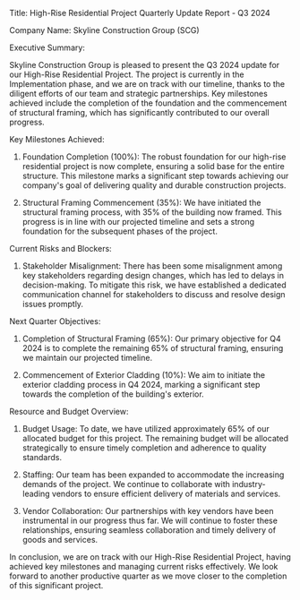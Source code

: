  Title: High-Rise Residential Project Quarterly Update Report - Q3 2024

Company Name: Skyline Construction Group (SCG)

Executive Summary:

Skyline Construction Group is pleased to present the Q3 2024 update for our High-Rise Residential Project. The project is currently in the Implementation phase, and we are on track with our timeline, thanks to the diligent efforts of our team and strategic partnerships. Key milestones achieved include the completion of the foundation and the commencement of structural framing, which has significantly contributed to our overall progress.

Key Milestones Achieved:

1. Foundation Completion (100%): The robust foundation for our high-rise residential project is now complete, ensuring a solid base for the entire structure. This milestone marks a significant step towards achieving our company's goal of delivering quality and durable construction projects.

2. Structural Framing Commencement (35%): We have initiated the structural framing process, with 35% of the building now framed. This progress is in line with our projected timeline and sets a strong foundation for the subsequent phases of the project.

Current Risks and Blockers:

1. Stakeholder Misalignment: There has been some misalignment among key stakeholders regarding design changes, which has led to delays in decision-making. To mitigate this risk, we have established a dedicated communication channel for stakeholders to discuss and resolve design issues promptly.

Next Quarter Objectives:

1. Completion of Structural Framing (65%): Our primary objective for Q4 2024 is to complete the remaining 65% of structural framing, ensuring we maintain our projected timeline.

2. Commencement of Exterior Cladding (10%): We aim to initiate the exterior cladding process in Q4 2024, marking a significant step towards the completion of the building's exterior.

Resource and Budget Overview:

1. Budget Usage: To date, we have utilized approximately 65% of our allocated budget for this project. The remaining budget will be allocated strategically to ensure timely completion and adherence to quality standards.

2. Staffing: Our team has been expanded to accommodate the increasing demands of the project. We continue to collaborate with industry-leading vendors to ensure efficient delivery of materials and services.

3. Vendor Collaboration: Our partnerships with key vendors have been instrumental in our progress thus far. We will continue to foster these relationships, ensuring seamless collaboration and timely delivery of goods and services.

In conclusion, we are on track with our High-Rise Residential Project, having achieved key milestones and managing current risks effectively. We look forward to another productive quarter as we move closer to the completion of this significant project.